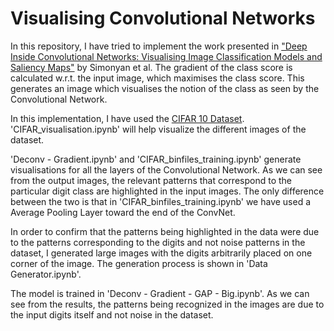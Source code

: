 # Visualising Convolutional Networks

In this repository, I have tried to implement the work presented in ["Deep Inside Convolutional Networks: Visualising Image Classification Models and Saliency Maps"](https://arxiv.org/pdf/1312.6034.pdf) by Simonyan et al. The gradient of the class score is calculated w.r.t. the input image, which maximises the class score. This generates an image which visualises the notion of the class as seen by the Convolutional Network. 

In this implementation, I have used the [CIFAR 10 Dataset](https://www.cs.toronto.edu/~kriz/cifar.html). 'CIFAR_visualisation.ipynb' will help visualize the different images of the dataset. 

'Deconv - Gradient.ipynb' and 'CIFAR_binfiles_training.ipynb' generate visualisations for all the layers of the Convolutional Network. As we can see from the output images, the relevant patterns that correspond to the particular digit class are highlighted in the input images. The only difference between the two is that in 'CIFAR_binfiles_training.ipynb' we have used a Average Pooling Layer toward the end of the ConvNet. 

In order to confirm that the patterns being highlighted in the data were due to the patterns corresponding to the digits and not noise patterns in the dataset, I generated large images with the digits arbitrarily placed on one corner of the image. The generation process is shown in 'Data Generator.ipynb'. 

The model is trained in 'Deconv - Gradient - GAP - Big.ipynb'. As we can see from the results, the patterns being recognized in the images are due to the input digits itself and not noise in the dataset. 
